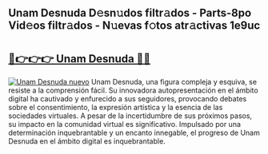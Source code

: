 ## Unam Desnuda D𝚎sn𝚞dos filtr𝚊dos - Parts-8po Vid𝚎os filtr𝚊dos - N𝚞evas f𝚘tos atr𝚊ctivas 1e9uc

# <h2><a href="http://mbcj6o.tromn.icu/?c=Unam+Desnuda">🔗👉👉👉 Unam Desnuda 🔗🔗</a></h2>

[![Unam Desnuda nuevo](https://i.imgur.com/pEAQMta.gif)](http://mbcj6o.tromn.icu/?c=Unam+Desnuda)
Unam Desnuda, una figura compleja y esquiva, se resiste a la comprensión fácil. Su innovadora autopresentación en el ámbito digital ha cautivado y enfurecido a sus seguidores, provocando debates sobre el consentimiento, la expresión artística y la esencia de las sociedades virtuales. A pesar de la incertidumbre de sus próximos pasos, su impacto en la comunidad virtual es significativo. Impulsado por una determinación inquebrantable y un encanto innegable, el progreso de Unam Desnuda en el ámbito digital es inquebrantable.
